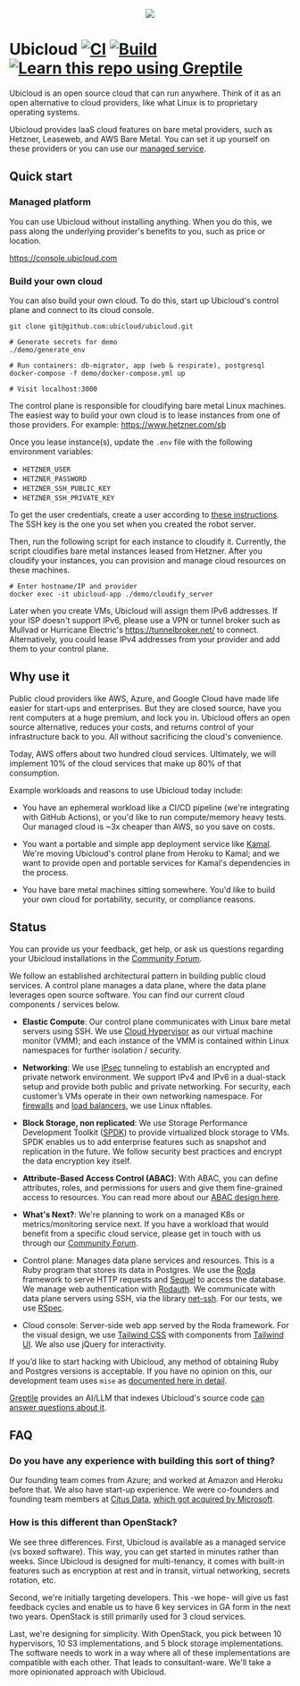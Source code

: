 <p align="center">
  <img src="https://github.com/user-attachments/assets/779e73bd-c260-4729-8430-c630628f1b6b">
</p>


# Ubicloud [![CI](https://github.com/ubicloud/ubicloud/actions/workflows/ci.yml/badge.svg)](https://github.com/ubicloud/ubicloud/actions/workflows/ci.yml) [![Build](https://github.com/ubicloud/ubicloud/actions/workflows/build.yml/badge.svg)](https://github.com/ubicloud/ubicloud/actions/workflows/build.yml) <a href="https://app.greptile.com/repo/ubicloud/ubicloud"><img src="https://img.shields.io/badge/learn_with-greptile-%091B12?color=%091B12" alt="Learn this repo using Greptile"></a>

Ubicloud is an open source cloud that can run anywhere. Think of it as an open alternative
to cloud providers, like what Linux is to proprietary operating systems.

Ubicloud provides IaaS cloud features on bare metal providers, such as Hetzner, Leaseweb, 
and AWS Bare Metal. You can set it up yourself on these providers or you can use our 
[managed service](https://console.ubicloud.com).

## Quick start

### Managed platform

You can use Ubicloud without installing anything. When you do this, we pass along the 
underlying provider's benefits to you, such as price or location.

https://console.ubicloud.com

### Build your own cloud

You can also build your own cloud. To do this, start up Ubicloud's control plane and 
connect to its cloud console.

```
git clone git@github.com:ubicloud/ubicloud.git

# Generate secrets for demo
./demo/generate_env

# Run containers: db-migrator, app (web & respirate), postgresql
docker-compose -f demo/docker-compose.yml up

# Visit localhost:3000
```

The control plane is responsible for cloudifying bare metal Linux machines.
The easiest way to build your own cloud is to lease instances from one of those
providers. For example: https://www.hetzner.com/sb

Once you lease instance(s), update the `.env` file with the following environment
variables:
- `HETZNER_USER`
- `HETZNER_PASSWORD`
- `HETZNER_SSH_PUBLIC_KEY`
- `HETZNER_SSH_PRIVATE_KEY`

To get the user credentials, create a user according to
[these instructions](https://robot.hetzner.com/doc/webservice/en.html#preface).
The SSH key is the one you set when you created the robot server.

Then, run the following script for each instance to cloudify it.
Currently, the script cloudifies bare metal instances leased from Hetzner.
After you cloudify your instances, you can provision and manage cloud
resources on these machines.

```
# Enter hostname/IP and provider
docker exec -it ubicloud-app ./demo/cloudify_server
```

Later when you create VMs, Ubicloud will assign them IPv6 addresses. If your ISP 
doesn't support IPv6, please use a VPN or tunnel broker such as Mullvad or Hurricane 
Electric's https://tunnelbroker.net/ to connect. Alternatively, you could lease
IPv4 addresses from your provider and add them to your control plane.

## Why use it

Public cloud providers like AWS, Azure, and Google Cloud have made life easier for 
start-ups and enterprises. But they are closed source, have you rent computers 
at a huge premium, and lock you in. Ubicloud offers an open source alternative, 
reduces your costs, and returns control of your infrastructure back to you. All 
without sacrificing the cloud's convenience.

Today, AWS offers about two hundred cloud services. Ultimately, we will implement 
10% of the cloud services that make up 80% of that consumption.

Example workloads and reasons to use Ubicloud today include:

* You have an ephemeral workload like a CI/CD pipeline (we're integrating with
GitHub Actions), or you'd like to run compute/memory heavy tests. Our managed
cloud is ~3x cheaper than AWS, so you save on costs.

* You want a portable and simple app deployment service like 
[Kamal](https://github.com/basecamp/kamal). We're moving Ubicloud's control plane
from Heroku to Kamal; and we want to provide open and portable services for
Kamal's dependencies in the process.

* You have bare metal machines sitting somewhere. You'd like to build your own
cloud for portability, security, or compliance reasons.

## Status

You can provide us your feedback, get help, or ask us questions regarding your
Ubicloud installations in the [Community Forum](https://github.com/ubicloud/ubicloud/discussions).

We follow an established architectural pattern in building public cloud services. 
A control plane manages a data plane, where the data plane leverages open source 
software.  You can find our current cloud components / services below.

* **Elastic Compute**: Our control plane communicates with Linux bare metal servers
using SSH. We use [Cloud
Hypervisor](https://github.com/cloud-hypervisor/cloud-hypervisor) as our virtual
machine monitor (VMM); and each instance of the VMM is contained within Linux
namespaces for further isolation / security.

* **Networking**: We use [IPsec](https://en.wikipedia.org/wiki/IPsec) tunneling to
establish an encrypted and private network environment. We support IPv4 and IPv6 in
a dual-stack setup and provide both public and private networking. For security,
each customer’s VMs operate in their own networking namespace. For
[firewalls](https://www.ubicloud.com/blog/ubicloud-firewalls-how-linux-nftables-enables-flexible-rules)
and [load balancers](https://www.ubicloud.com/blog/ubicloud-load-balancer-simple-and-cost-free),
we use Linux nftables.

* **Block Storage, non replicated**: We use Storage Performance Development Toolkit
([SPDK](https://spdk.io)) to provide virtualized block storage to VMs. SPDK enables
us to add enterprise features such as snapshot and replication in the future. We
follow security best practices and encrypt the data encryption key itself.

* **Attribute-Based Access Control (ABAC)**: With ABAC, you can define attributes,
roles, and permissions for users and give them fine-grained access to resources. You
can read more about our [ABAC design here](doc/authorization.md).

* **What's Next?**: We're planning to work on a managed K8s or metrics/monitoring
service next. If you have a workload that would benefit from a specific cloud
service, please get in touch with us through our [Community
Forum](https://github.com/ubicloud/ubicloud/discussions).

* Control plane: Manages data plane services and resources. This is a Ruby program
that stores its data in Postgres. We use the [Roda](https://roda.jeremyevans.net/)
framework to serve HTTP requests and [Sequel](http://sequel.jeremyevans.net/) to
access the database. We manage web authentication with
[Rodauth](http://rodauth.jeremyevans.net/). We communicate with data plane servers
using SSH, via the library [net-ssh](https://github.com/net-ssh/net-ssh). For our
tests, we use [RSpec](https://rspec.info/).

* Cloud console: Server-side web app served by the Roda framework. For the visual
design, we use [Tailwind CSS](https://tailwindcss.com) with components from
[Tailwind UI](https://tailwindui.com). We also use jQuery for interactivity.

If you’d like to start hacking with Ubicloud, any method of obtaining
Ruby and Postgres versions is acceptable. If you have no opinion on
this, our development team uses `mise` as [documented here in
detail](DEVELOPERS.md).

[Greptile](https://greptile.com/) provides an AI/LLM that indexes
Ubicloud's source code [can answer questions about
it](https://learnthisrepo.com/ubicloud).

## FAQ

### Do you have any experience with building this sort of thing?

Our founding team comes from Azure; and worked at Amazon and Heroku before that.
We also have start-up experience. We were co-founders and founding team members 
at [Citus Data](https://github.com/citusdata/citus), [which got acquired by 
Microsoft](https://news.ycombinator.com/item?id=18990469).

### How is this different than OpenStack?

We see three differences. First, Ubicloud is available as a managed service (vs boxed
software). This way, you can get started in minutes rather than weeks. Since Ubicloud
is designed for multi-tenancy, it comes with built-in features such as encryption 
at rest and in transit, virtual networking, secrets rotation, etc.

Second, we're initially targeting developers. This -we hope- will give us fast feedback 
cycles and enable us to have 6 key services in GA form in the next two years. OpenStack 
is still primarily used for 3 cloud services.

Last, we're designing for simplicity. With OpenStack, you pick between 10 hypervisors, 
10 S3 implementations, and 5 block storage implementations. The software needs to work 
in a way where all of these implementations are compatible with each other. That leads
to consultant-ware. We'll take a more opinionated approach with Ubicloud.
